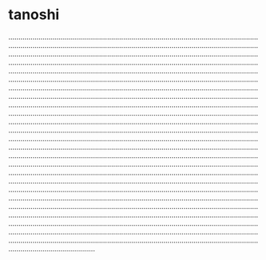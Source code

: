 # tanoshi
.......................................................................................................................................................................................................................................................................................................................................................................................................................................................................................................................................................................................................................................................................................................................................................................................................................................................................................................................................................................................................................................................................................................................................................................................................................................................................................................................................................................................................................................................................................................................................................................................................................................................................................................................................................................................................................................................................................................................................................................................................................................................................................................................................................................................................................................................................................................................................................................................................................................................................................................................................................................................................................................................................................................................................................................................................................................................................................................................................................................................................................................................................................................................................................................................................................................................................